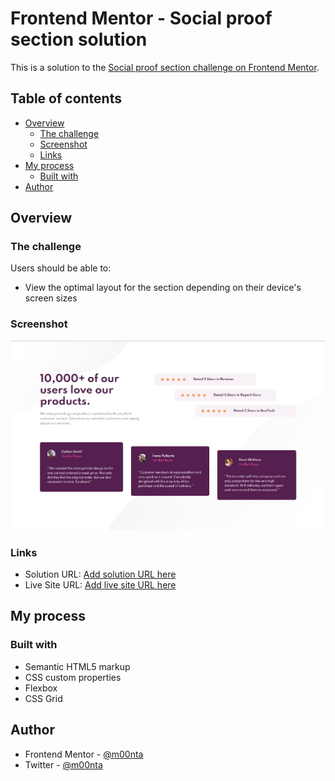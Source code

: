 # Frontend Mentor - Social proof section solution

This is a solution to the [Social proof section challenge on Frontend Mentor](https://www.frontendmentor.io/challenges/social-proof-section-6e0qTv_bA).

## Table of contents

- [Overview](#overview)
  - [The challenge](#the-challenge)
  - [Screenshot](#screenshot)
  - [Links](#links)
- [My process](#my-process)
  - [Built with](#built-with)
- [Author](#author)

## Overview

### The challenge

Users should be able to:

- View the optimal layout for the section depending on their device's screen sizes

### Screenshot

![](./screenshot.jpg)

### Links

- Solution URL: [Add solution URL here](https://github.com/m00nta/social-proof-section-master)
- Live Site URL: [Add live site URL here](https://m00nta.github.io/social-proof-section-master/)

## My process

### Built with

- Semantic HTML5 markup
- CSS custom properties
- Flexbox
- CSS Grid

## Author

- Frontend Mentor - [@m00nta](https://www.frontendmentor.io/profile/m00nta)
- Twitter - [@m00nta](https://twitter.com/m00nta)
